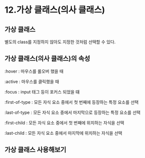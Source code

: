 # 12.가상 클래스(의사 클래스)

## 가상 클래스

별도의 class를 지정하지 않아도 지정한 것처럼 선택할 수 있다.

## 가상 클래스(의사 클래스)의 속성

:hover : 마우스를 롤오버 했을 때

:active : 마우스를 클릭했을 때

:focus : input 태그 등이 포커스 되었을 떄

:first-of-type : 모든 자식 요소 중에서 첫 번째에 등장하는 특정 요소를 선택

:last-of-type : 모든 자식 요소 중에서 마지막으로 등장하는 특정 요소를 선택

:first-child : 모든 자식 요소 중에서 첫 번째에 위치하는 자식을 선택

:last-child : 모든 자식 요소 중에서 마지막에 위치하는 자식을 선택

## 가상 클래스 사용해보기